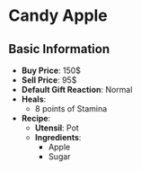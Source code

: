 # Candy Apple

## Basic Information

- **Buy Price**: 150$
- **Sell Price**: 95$
- **Default Gift Reaction**: Normal
- **Heals**:
  - 8 points of Stamina
- **Recipe**:
  - **Utensil**: Pot
  - **Ingredients**:
    - Apple
    - Sugar